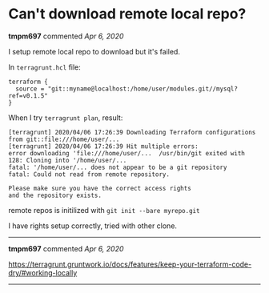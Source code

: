 # Can't download remote local repo?

**tmpm697** commented *Apr 6, 2020*

I setup remote local repo to download but it's failed.

In `terragrunt.hcl` file:
```
terraform {
  source = "git::myname@localhost:/home/user/modules.git//mysql?ref=v0.1.5"
}
```

When I try `terragrunt plan`, result:
```
[terragrunt] 2020/04/06 17:26:39 Downloading Terraform configurations from git::file:///home/user/...
[terragrunt] 2020/04/06 17:26:39 Hit multiple errors:
error downloading 'file:///home/user/...  /usr/bin/git exited with 128: Cloning into '/home/user/...
fatal: '/home/user/... does not appear to be a git repository
fatal: Could not read from remote repository.

Please make sure you have the correct access rights
and the repository exists.
```

remote repos is initilized with `git init --bare myrepo.git`

I have rights setup correctly, tried with other clone.
<br />
***


**tmpm697** commented *Apr 6, 2020*

https://terragrunt.gruntwork.io/docs/features/keep-your-terraform-code-dry/#working-locally
***

